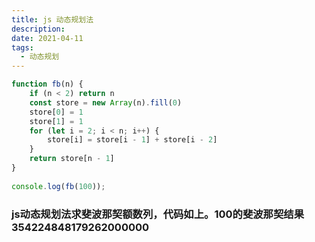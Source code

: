 ```yaml
---
title: js 动态规划法
description:
date: 2021-04-11
tags:
  - 动态规划
---
```


```javascript
function fb(n) {
    if (n < 2) return n
    const store = new Array(n).fill(0)
    store[0] = 1
    store[1] = 1
    for (let i = 2; i < n; i++) {
        store[i] = store[i - 1] + store[i - 2]
    }
    return store[n - 1]
}
 
console.log(fb(100));
```
### js动态规划法求斐波那契额数列，代码如上。100的斐波那契结果354224848179262000000